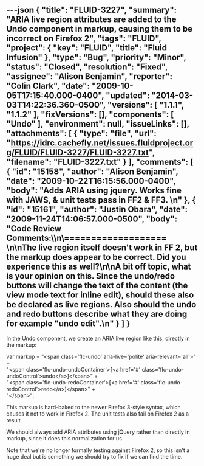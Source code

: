 ---json
{
  "title": "FLUID-3227",
  "summary": "ARIA live region attributes are added to the Undo component in markup, causing them to be incorrect on Firefox 2",
  "tags": "FLUID",
  "project": {
    "key": "FLUID",
    "title": "Fluid Infusion"
  },
  "type": "Bug",
  "priority": "Minor",
  "status": "Closed",
  "resolution": "Fixed",
  "assignee": "Alison Benjamin",
  "reporter": "Colin Clark",
  "date": "2009-10-05T17:15:40.000-0400",
  "updated": "2014-03-03T14:22:36.360-0500",
  "versions": [
    "1.1.1",
    "1.1.2"
  ],
  "fixVersions": [],
  "components": [
    "Undo"
  ],
  "environment": null,
  "issueLinks": [],
  "attachments": [
    {
      "type": "file",
      "url": "https://idrc.cachefly.net/issues.fluidproject.org/FLUID/FLUID-3227/FLUID-3227.txt",
      "filename": "FLUID-3227.txt"
    }
  ],
  "comments": [
    {
      "id": "15158",
      "author": "Alison Benjamin",
      "date": "2009-10-22T16:15:56.000-0400",
      "body": "Adds ARIA using jquery. Works fine with JAWS, & unit tests pass in FF2 & FF3.&#x20;\n"
    },
    {
      "id": "15161",
      "author": "Justin Obara",
      "date": "2009-11-24T14:06:57.000-0500",
      "body": "Code Review Comments:\\\n\\===================&#x20;\n\nThe live region itself doesn't work in FF 2, but the markup does appear to be correct. Did you experience this as well?\n\nA bit off topic, what is your opinion on this. Since the undo/redo buttons will change the text of the content (the view mode text for inline edit), should these also be declared as live regions. Also should the undo and redo buttons describe what they are doing for example \"undo edit\".\n"
    }
  ]
}
---
In the Undo component, we create an ARIA live region like this, directly in the markup:

var markup = "\<span class='flc-undo' aria-live='polite' aria-relevant='all'>" + \
"\<span class='flc-undo-undoContainer'>\[\<a href='#' class='flc-undo-undoControl'>undo\</a>]\</span>" + \
"\<span class='flc-undo-redoContainer'>\[\<a href='#' class='flc-undo-redoControl'>redo\</a>]\</span>" + \
"\</span>";

This markup is hard-baked to the newer Firefox 3-style syntax, which causes it not to work in Firefox 2. The unit tests also fail on Firefox 2 as a result.

We should always add ARIA attributes using jQuery rather than directly in markup, since it does this normalization for us.

Note that we're no longer formally testing against Firefox 2, so this isn't a huge deal but is something we should try to fix if we can find the time.

        